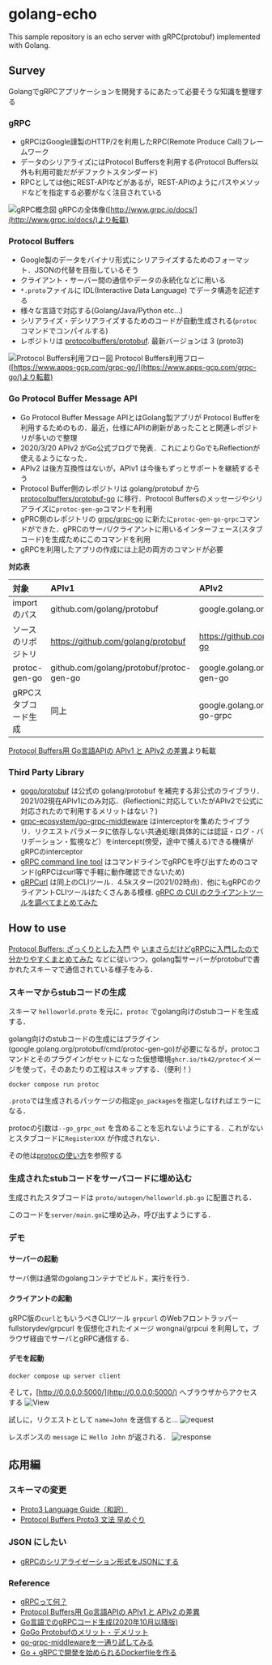 # golang-echo
This sample repository is an echo server with gRPC(protobuf) implemented with Golang.

## Survey
GolangでgRPCアプリケーションを開発するにあたって必要そうな知識を整理する
### gRPC
 - gRPCはGoogle謹製のHTTP/2を利用したRPC(Remote Produce Call)フレームワーク
 - データのシリアライズにはProtocol Buffersを利用する(Protocol Buffers以外も利用可能だがデファクトスタンダード)
 - RPCとしては他にREST-APIなどがあるが，REST-APIのようにパスやメソッドなどを指定する必要がなく注目されている

![gRPC概念図](https://storage.googleapis.com/apps-gcp-tokyo-02.appspot.com/2015/09/grpc_concept_diagram_00.png)
gRPCの全体像([http://www.grpc.io/docs/](http://www.grpc.io/docs/)より転載)

### Protocol Buffers
 - Google製のデータをバイナリ形式にシリアライズするためのフォーマット．JSONの代替を目指しているそう
 - クライアント・サーバー間の通信やデータの永続化などに用いる
 - ```*.proto```ファイルに IDL(Interactive Data Language) でデータ構造を記述する
 - 様々な言語で対応する(Golang/Java/Python etc...)
 - シリアライズ・デシリアライズするためのコードが自動生成される(```protoc```コマンドでコンパイルする)
 - レポジトリは [protocolbuffers/protobuf](https://github.com/protocolbuffers/protobuf).
 最新バージョンは 3 (proto3)

![Protocol Buffers利用フロー図](https://storage.googleapis.com/apps-gcp-tokyo-02.appspot.com/2015/09/gRPC.png)
Protocol Buffers利用フロー([https://www.apps-gcp.com/grpc-go/](https://www.apps-gcp.com/grpc-go/)より転載)

### Go Protocol Buffer Message API
 - Go Protocol Buffer Message APIとはGolang製アプリが Protocol Bufferを利用するためのもの．最近，仕様にAPIの刷新があったことと関連レポジトリが多いので整理
 - 2020/3/20 APIv2 がGo公式ブログで発表．これによりGoでもReflectionが使えるようになった．
 - APIv2 は後方互換性はないが，APIv1 は今後もずっとサポートを継続するそう
 - Protocol Buffer側のレポジトリは golang/protobuf から [protocolbuffers/protobuf-go](https://github.com/protocolbuffers/protobuf-go) に移行．Protocol Buffersのメッセージやシリアライズに```protoc-gen-go```コマンドを利用
 - gPRC側のレポジトリの [grpc/grpc-go](https://github.com/grpc/grpc-go) に新たに```protoc-gen-go-grpc```コマンドができた．gPRCのサーバ/クライアントに用いるインターフェース(スタブコード)を生成ためにこのコマンドを利用
 - gRPCを利用したアプリの作成には上記の両方のコマンドが必要

**対応表**

|対象|APIv1|APIv2|
|:--|:--|:--|
|import のパス|github.com/golang/protobuf|google.golang.org/protobuf|
|ソースのリポジトリ|https://github.com/golang/protobuf|https://github.com/protocolbuffers/protobuf-go|
|protoc-gen-go|github.com/golang/protobuf/protoc-gen-go|google.golang.org/protobuf/cmd/protoc-gen-go|
|gRPCスタブコード生成|同上|google.golang.org/grpc/cmd/protoc-gen-go-grpc|

[Protocol Buffers用 Go言語APIの APIv1 と APIv2 の差異](https://qiita.com/kitauji/items/bab05cc8215abe8a6431)より転載

### Third Party Library
 - [gogo/protobuf](https://github.com/gogo/protobuf) は公式の golang/protobuf を補完する非公式のライブラリ．2021/02現在APIv1にのみ対応．(Reflectionに対応していたがAPIv2で公式に対応されたので利用するメリットはない？)
 - [grpc-ecosystem/go-grpc-middleware](https://github.com/grpc-ecosystem/go-grpc-middleware) はinterceptorを集めたライブラリ．リクエストパラメータに依存しない共通処理(具体的には認証・ログ・バリデーション・監視など）をintercept(傍受，途中で捕える)できる機構がgRPCのinterceptor
 - [gRPC command line tool](https://github.com/grpc/grpc/blob/master/doc/command_line_tool.md) はコマンドラインでgRPCを呼び出すためのコマンド(gRPCはcurl等で手軽に動作確認できないため)
 - [gRPCurl](https://github.com/fullstorydev/grpcurl) は同上のCLIツール．4.5kスター(2021/02時点)．他にもgRPCのクライアントCLIツールはたくさんある模様. [gRPC の CUI のクライアントツールを調べてまとめてみた](https://www.techscore.com/blog/2019/09/26/grpc-cui-client-tools/)

## How to use

[Protocol Buffers: ざっくりとした入門](https://qiita.com/kitauji/items/fdbd052c19dad28ab067) や [いまさらだけどgRPCに入門したので分かりやすくまとめてみた](https://qiita.com/gold-kou/items/a1cc2be6045723e242eb) などに従いつつ，golang製サーバーがprotobufで書かれたスキーマで通信されている様子をみる．

### スキーマからstubコードの生成

スキーマ ```helloworld.proto``` を元に，```protoc``` でgolang向けのstubコードを生成する．

golang向けのstubコードの生成にはプラグイン(google.golang.org/protobuf/cmd/protoc-gen-go)が必要になるが，protocコマンドとそのプラグインがセットになった仮想環境```ghcr.io/tk42/protoc```イメージを使って，そのあたりの工程はスキップする．（便利！）

```
docker compose run protoc
```

```.proto```では生成されるパッケージの指定```go_packages```を指定しなければエラーになる．

protocの引数は```--go_grpc_out``` を含めることを忘れないようにする．これがないとスタブコードに```RegisterXXX``` が作成されない．

その他は[protocの使い方](https://christina04.hatenablog.com/entry/protoc-usage)を参照する

### 生成されたstubコードをサーバコードに埋め込む
生成されたスタブコードは ```proto/autogen/helloworld.pb.go``` に配置される．

このコードを```server/main.go```に埋め込み，呼び出すようにする．

### デモ
#### サーバーの起動
サーバ側は通常のgolangコンテナでビルド，実行を行う．

#### クライアントの起動
gRPC版の```curl```ともいうべきCLIツール ```grpcurl``` のWebフロントラッパー fullstorydev/grpcurl を仮想化されたイメージ wongnai/grpcui を利用して，ブラウザ経由でサーバとgRPC通信する．

#### デモを起動
```
docker compose up server client
```

そして，[http://0.0.0.0:5000/](http://0.0.0.0:5000/) へブラウザからアクセスする
![View](main_view.png)

試しに，リクエストとして ```name=John``` を送信すると…
![request](request.png)

レスポンスの ```message``` に ```Hello John``` が返される．
![response](response.png)

## 応用編
### スキーマの変更
 - [Proto3 Language Guide（和訳）](https://qiita.com/CyLomw/items/9aa4551bd6bb9c0818b6)
 - [Protocol Buffers Proto3 文法 早めぐり](https://blog1.mammb.com/entry/2019/10/03/212044)

### JSON にしたい
 - [gRPCのシリアライゼーション形式をJSONにする](https://qiita.com/yugui/items/238dcdb75cd40d0f1ece)


### Reference
 - [gRPCって何？](https://qiita.com/oohira/items/63b5ccb2bf1a913659d6)
 - [Protocol Buffers用 Go言語APIの APIv1 と APIv2 の差異](https://qiita.com/kitauji/items/bab05cc8215abe8a6431)
 - [Go言語でのgRPCコード生成(2020年10月以降版)](https://note.com/dd_techblog/n/nb8b925d21118)
 - [GoGo Protobufのメリット・デメリット](https://christina04.hatenablog.com/entry/gogo-protobuf-merit-demerit)
 - [go-grpc-middlewareを一通り試してみる](https://qiita.com/Morix1500/items/7a20d76a931af68d860d)
 - [Go + gRPCで開発を始められるDockerfileを作る](https://qiita.com/keitakn/items/434091ff488296951ab6)
